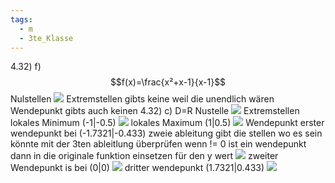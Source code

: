 ```yaml
---
tags:
  - m
  - 3te_Klasse
---
```

4.32)
f)
$$f(x)=\frac{x²+x-1}{x-1}$$
Nulstellen
![](Pasted%20image%2020241118182430.png.excalidraw.svg)
Extremstellen
gibts keine weil die unendlich wären
Wendepunkt
gibts auch keinen
4.32)
c)
D=R
Nustelle
![](Pasted%20image%2020241118191614.png.excalidraw.svg)
Extremstellen
lokales Minimum (-1|-0.5)
![](Pasted%20image%2020241118191852.png.excalidraw.svg)
lokales Maximum (1|0.5)
![](Pasted%20image%2020241118193747.png.excalidraw.svg)
Wendepunkt
erster wendepunkt bei (-1.7321|-0.433)
zweie ableitung gibt die stellen wo es sein könnte mit der 3ten ableitlung überprüfen wenn != 0 ist ein wendepunkt dann in die originale funktion einsetzen für den y wert
![](Pasted%20image%2020241118195543.png.excalidraw.svg)
zweiter Wendepunkt is bei (0|0)
![](Pasted%20image%2020241118200340.png.excalidraw.svg)
dritter wendepunkt (1.7321|0.433)
![](Pasted%20image%2020241118200520.png.excalidraw.svg)

